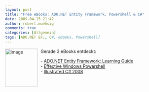 ```yaml
---
layout: post
title: "Free eBooks: ADO.NET Entity Framework, Powershell & C#"
date: 2009-04-15 21:42
author: robert.muehsig
comments: true
categories: [Allgemein]
tags: [ADO.NET EF;, C#, eBooks, Powershell]
---
```

<p><a href="{{BASE_PATH}}/assets/wp-images/image712.png"><img style="border-right: 0px; border-top: 0px; margin: 0px 10px 0px 0px; border-left: 0px; border-bottom: 0px" height="123" alt="image" src="{{BASE_PATH}}/assets/wp-images/image-thumb690.png" width="105" align="left" border="0" /></a>Gerade 3 eBooks entdeckt:</p>  <p>- <a href="http://weblogs.asp.net/zeeshanhirani/archive/2008/12/18/my-christmas-present-to-the-entity-framework-community.aspx">ADO.NET Entity Framework: Learning Guide</a>&#160; <br />- <a href="http://cid-5a8d2641e0963a97.skydrive.live.com/self.aspx/Public/Effective%20Windows%20PowerShell.pdf">Effective Windows Powershell</a>    <br />- <a href="http://www.red-gate.com/products/ants_profiler/boost_app_performance_ebook5.htm?utm_source=cp&amp;utm_medium=email&amp;utm_term=1260&amp;utm_content=boostappperf-ebook2-060409&amp;utm_campaign=antsprofiler">Illustrated C# 2008</a></p>
